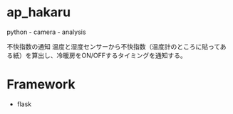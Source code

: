 # ap_hakaru
python - camera - analysis

不快指数の通知
温度と湿度センサーから不快指数（温度計のところに貼ってある紙）を算出し、冷暖房をON/OFFするタイミングを通知する。

# Framework

- flask
